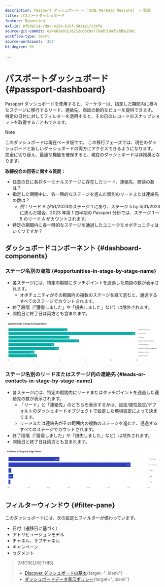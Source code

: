 ```yaml
---
description: Passport ダッシュボード — [!DNL Marketo Measure]  — 製品
title: パスポートダッシュボード
feature: Reporting
exl-id: 0fbd9714-7d9c-4330-b35f-d011e17c3bfe
source-git-commit: e24e01a03218252c06c9a776e0519afbddbe2b8c
workflow-type: tm+mt
source-wordcount: '327'
ht-degree: 3%

---
```


# パスポートダッシュボード {#passport-dashboard}

Passport ダッシュボードを使用すると、マーケターは、指定した期間内に様々なステージに移行するリード、連絡先、商談の動的なビューを提供できます。 特定の日付に対してフィルターを適用すると、その日のレコードのスナップショットを取得することもできます。

>[!NOTE]
>
>このダッシュボードは現在ベータ版です。 この移行フェーズでは、現在のダッシュボードと新しいダッシュボードの両方にアクセスできるようになります。 完全に切り替え、最適な機能を確保すると、現在のダッシュボードは非推奨となります。

**取締役会の回答に関する質問：**

* 任意の日に各非ターミナルステージに存在したリード、連絡先、商談の数は？
* 指定した期間中に、各一時的なステージを進んだ個別のリードまたは連絡先の数は？
   * _例_：リード A が1/1/2023のステージ 1 にあり、ステージ 5 by 3/31/2023に進んだ場合、2023 年第 1 四半期の Passport 分析では、ステージ 1 ～ 5 のリード A がカウントされます。
* 特定の期間内に各一時的なステージを通過したユニークなオポチュニティはいくつですか？

## ダッシュボードコンポーネント {#dashboard-components}

### ステージ名別の商談 {#opportunities-in-stage-by-stage-name}

* 各ステージには、特定の期間にタッチポイントを通過した商談の数が表示されます。
   * オポチュニティがその範囲内の複数のステージを経て進むと、通過するすべてのステージでカウントされます。
* 終了段階（「獲得しました」や「損失しました」など）は除外されます。
* 開始日と終了日は両方とも含まれます。

![](assets/passport-dashboard-1.png)

### ステージ名別のリードまたはステージ内の連絡先 {#leads-or-contacts-in-stage-by-stage-name}

* 各ステージには、特定の期間内にリードまたはタッチポイントを通過した連絡先の数が表示されます。
   * 「リード」と「連絡先」のどちらを表示するかは、設定/属性設定/デフォルトのダッシュボードオブジェクトで設定した環境設定によって決まります。
   * リードまたは連絡先がその範囲内の複数のステージを進むと、通過するすべてのステージでカウントされます。
* 終了段階（「獲得しました」や「損失しました」など）は除外されます。
* 開始日と終了日は両方とも含まれます。

![](assets/passport-dashboard-2.png)

## フィルターウィンドウ {#filter-pane}

このダッシュボードには、次の設定とフィルターが備わっています。

* 日付（遷移日に基づく）
* アトリビューションモデル
* チャネル、サブチャネル
* キャンペーン
* セグメント

>[!MORELIKETHIS]
>
>* [Discover ダッシュボードの基本](/help/marketo-measure-discover-ui/dashboards/discover-dashboard-basics.md){target="_blank"}
>* [ダッシュボードデータ表示ポリシー](/help/marketo-measure-discover-ui/dashboards/dashboard-data-visibility-policy.md){target="_blank"}


